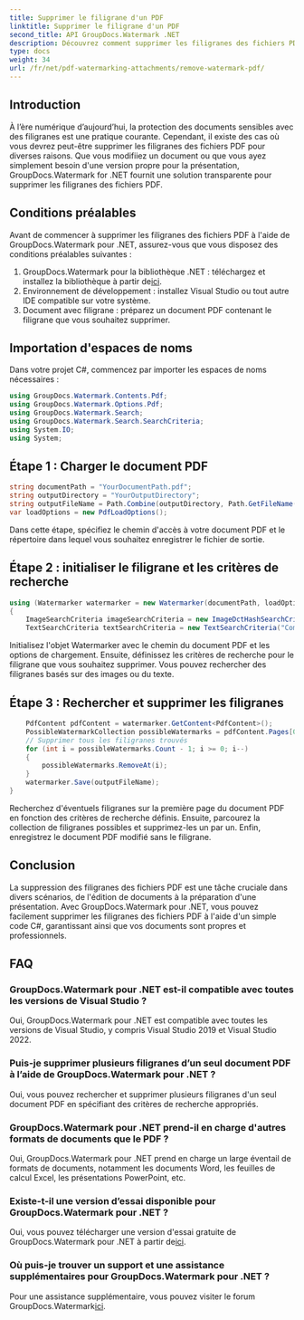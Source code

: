 ```yaml
---
title: Supprimer le filigrane d'un PDF
linktitle: Supprimer le filigrane d'un PDF
second_title: API GroupDocs.Watermark .NET
description: Découvrez comment supprimer les filigranes des fichiers PDF à l'aide de GroupDocs.Watermark pour .NET. Étapes simples pour l’édition professionnelle de documents.
type: docs
weight: 34
url: /fr/net/pdf-watermarking-attachments/remove-watermark-pdf/
---
```

## Introduction
À l’ère numérique d’aujourd’hui, la protection des documents sensibles avec des filigranes est une pratique courante. Cependant, il existe des cas où vous devrez peut-être supprimer les filigranes des fichiers PDF pour diverses raisons. Que vous modifiiez un document ou que vous ayez simplement besoin d'une version propre pour la présentation, GroupDocs.Watermark for .NET fournit une solution transparente pour supprimer les filigranes des fichiers PDF.
## Conditions préalables
Avant de commencer à supprimer les filigranes des fichiers PDF à l'aide de GroupDocs.Watermark pour .NET, assurez-vous que vous disposez des conditions préalables suivantes :
1.  GroupDocs.Watermark pour la bibliothèque .NET : téléchargez et installez la bibliothèque à partir de[ici](https://releases.groupdocs.com/Watermark/net/).
2. Environnement de développement : installez Visual Studio ou tout autre IDE compatible sur votre système.
3. Document avec filigrane : préparez un document PDF contenant le filigrane que vous souhaitez supprimer.

## Importation d'espaces de noms
Dans votre projet C#, commencez par importer les espaces de noms nécessaires :
```csharp
using GroupDocs.Watermark.Contents.Pdf;
using GroupDocs.Watermark.Options.Pdf;
using GroupDocs.Watermark.Search;
using GroupDocs.Watermark.Search.SearchCriteria;
using System.IO;
using System;
```
## Étape 1 : Charger le document PDF
```csharp
string documentPath = "YourDocumentPath.pdf";
string outputDirectory = "YourOutputDirectory";
string outputFileName = Path.Combine(outputDirectory, Path.GetFileName(documentPath));
var loadOptions = new PdfLoadOptions();
```
Dans cette étape, spécifiez le chemin d'accès à votre document PDF et le répertoire dans lequel vous souhaitez enregistrer le fichier de sortie.
## Étape 2 : initialiser le filigrane et les critères de recherche
```csharp
using (Watermarker watermarker = new Watermarker(documentPath, loadOptions))
{
    ImageSearchCriteria imageSearchCriteria = new ImageDctHashSearchCriteria(Constants.LogoPng);
    TextSearchCriteria textSearchCriteria = new TextSearchCriteria("Company Name");
```
Initialisez l'objet Watermarker avec le chemin du document PDF et les options de chargement. Ensuite, définissez les critères de recherche pour le filigrane que vous souhaitez supprimer. Vous pouvez rechercher des filigranes basés sur des images ou du texte.
## Étape 3 : Rechercher et supprimer les filigranes
```csharp
    PdfContent pdfContent = watermarker.GetContent<PdfContent>();
    PossibleWatermarkCollection possibleWatermarks = pdfContent.Pages[0].Search(imageSearchCriteria.Or(textSearchCriteria));
    // Supprimer tous les filigranes trouvés
    for (int i = possibleWatermarks.Count - 1; i >= 0; i--)
    {
        possibleWatermarks.RemoveAt(i);
    }
    watermarker.Save(outputFileName);
}
```
Recherchez d'éventuels filigranes sur la première page du document PDF en fonction des critères de recherche définis. Ensuite, parcourez la collection de filigranes possibles et supprimez-les un par un. Enfin, enregistrez le document PDF modifié sans le filigrane.

## Conclusion
La suppression des filigranes des fichiers PDF est une tâche cruciale dans divers scénarios, de l'édition de documents à la préparation d'une présentation. Avec GroupDocs.Watermark pour .NET, vous pouvez facilement supprimer les filigranes des fichiers PDF à l'aide d'un simple code C#, garantissant ainsi que vos documents sont propres et professionnels.
## FAQ
### GroupDocs.Watermark pour .NET est-il compatible avec toutes les versions de Visual Studio ?
Oui, GroupDocs.Watermark pour .NET est compatible avec toutes les versions de Visual Studio, y compris Visual Studio 2019 et Visual Studio 2022.
### Puis-je supprimer plusieurs filigranes d’un seul document PDF à l’aide de GroupDocs.Watermark pour .NET ?
Oui, vous pouvez rechercher et supprimer plusieurs filigranes d'un seul document PDF en spécifiant des critères de recherche appropriés.
### GroupDocs.Watermark pour .NET prend-il en charge d'autres formats de documents que le PDF ?
Oui, GroupDocs.Watermark pour .NET prend en charge un large éventail de formats de documents, notamment les documents Word, les feuilles de calcul Excel, les présentations PowerPoint, etc.
### Existe-t-il une version d’essai disponible pour GroupDocs.Watermark pour .NET ?
 Oui, vous pouvez télécharger une version d'essai gratuite de GroupDocs.Watermark pour .NET à partir de[ici](https://releases.groupdocs.com/).
### Où puis-je trouver un support et une assistance supplémentaires pour GroupDocs.Watermark pour .NET ?
 Pour une assistance supplémentaire, vous pouvez visiter le forum GroupDocs.Watermark[ici](https://forum.groupdocs.com/c/watermark/19).